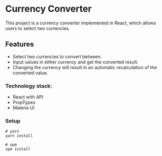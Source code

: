# Currency Converter

This project is a currency converter implemented in React, which allows users to select two currencies.

## Features

- Select two currencies to convert between.
- Input values in either currency and get the converted result.
- Changing the currency will result in an automatic recalculation of the converted value.

### Technology stack:

- React with API
- PropTypes
- Materia UI

### Setup

```
# yarn
yarn install

# npm
npm install
```
